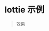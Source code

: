 <script setup>
  import DemoLottie from '../components/DemoLottie/DemoLottie.vue'
</script>

# lottie 示例

> 效果

<DemoLottie />

